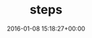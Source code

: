 ---
title:		"steps"
mediatype:		"upload"
description:		"TBC"
date:		"2016-01-08 15:18:27+00:00"
album:		"city"
filename:		"steps.md"
series:		""
cl_public_id:		"city/steps"
cl_version:		1497000416
format:		"tiff"
bytes:		1979744
width:		961
height:		1440
exposure_mode:		"Auto"
program:		"Aperture-priority AE"
aperture:		"7.1"
focal_length:		"48.0 mm"
iso:		"250"
shutter_speed:		"1/50"
metering:		"Multi-segment"
flash:		"Off, Did not fire"
white_balance:		"Custom"
colour_temp:		"5650"
has_crop:		"false"
orientation:		"Horizontal (normal)"
camera_model:		"NIKON D800"
lens_info:		"24-70mm f/2.8"
artist:		"No artist info"
x_resolution:		"300"
y_resolution:		"300"
---
